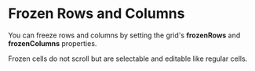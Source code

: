 Frozen Rows and Columns
=======================

You can freeze rows and columns by setting the grid's **frozenRows** and **frozenColumns** properties.

Frozen cells do not scroll but are selectable and editable like regular cells.